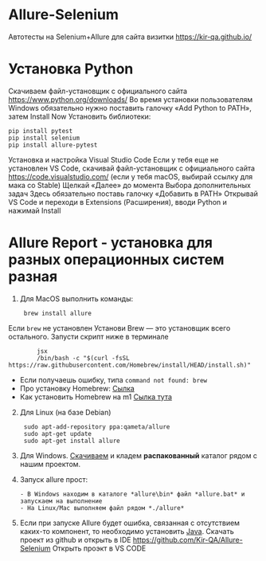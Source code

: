 # Allure-Selenium
Автотесты на Selenium+Allure для сайта визитки https://kir-qa.github.io/

# Установка Python
Скачиваем файл-установщик с официального сайта https://www.python.org/downloads/
Во время установки пользователям Windows обязательно нужно поставить галочку «Add Python to PATH», затем Install Now
Установить библиотеки:

    pip install pytest
    pip install selenium
    pip install allure-pytest
    
Установка и настройка Visual Studio Code
Если у тебя еще не установлен VS Code, скачивай файл-установщик с официального сайта
https://code.visualstudio.com/
(если у тебя macOS, выбирай ссылку для мака со Stable)
Щелкай «Далее» до момента Выбора дополнительных задач
Здесь обязательно поставь галочку «Добавить в PATH» Открывай VS Code и переходи в Extensions (Расширения), вводи Python и нажимай Install

# Allure Report - установка для разных операционных систем разная
1. Для MacOS выполнить команды:
    
        brew install allure
  Если `brew` не установлен
  Установи Brew — это установщик всего остального.
  Запусти скрипт ниже в терминале
  
            jsx
            /bin/bash -c "$(curl -fsSL https://raw.githubusercontent.com/Homebrew/install/HEAD/install.sh)"
  - Если получаешь ошибку, типа `command not found: brew`
  - Про установку Homebrew: [Сылка](https://trofimovdigital.ru/blog/homebrew)
  - Как установить Homebrew на m1 [Сылка тута](https://it-here.ru/instruktsii/kak-ustanovit-i-ispolzovat-homebrew-na-m1-mac/)
2. Для Linux (на базе Debian)
        
        sudo apt-add-repository ppa:qameta/allure
        sudo apt-get update
        sudo apt-get install allure
        
3. Для Windows. [Скачиваем](https://repo.maven.apache.org/maven2/io/qameta/allure/allure-commandline/2.19.0/allure-commandline-2.19.0.zip) и кладем **распакованный** каталог рядом с нашим проектом.
4. Запуск allure прост:
            
       - В Windows находим в каталоге *allure\bin* файл *allure.bat* и запускаем на выполнение
       - На Linux/Mac выполняем файл рядом *./allure*
    
5. Если при запуске Allure будет ошибка, связанная с отсутствием каких-то компонент, то необходимо установить [Java](https://www.java.com/ru/download/manual.jsp).
Скачать проект из github и открыть в IDE https://github.com/Kir-QA/Allure-Selenium Открыть проэкт в VS CODE
